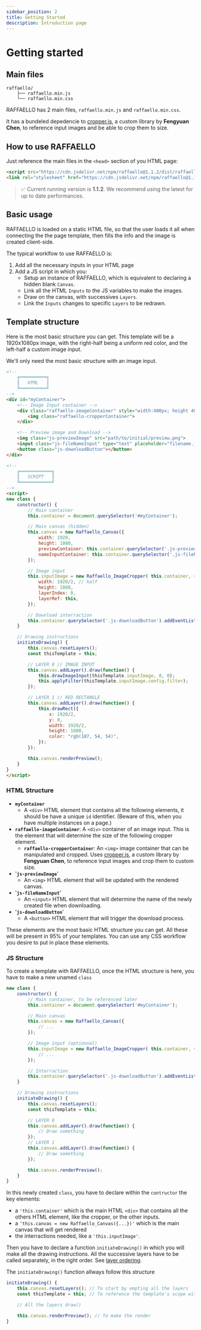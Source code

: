 ```yaml
---
sidebar_position: 2
title: Getting Started
description: Introduction page
---
```


# Getting started


## Main files

```text
raffaello/
    ├── raffaello.min.js
    └── raffaello.min.css
```

RAFFAELLO has 2 main files, `raffaello.min.js` and `raffaello.min.css`.

It has a bundeled depedencie to [cropper.js](https://github.com/fengyuanchen/cropperjs/tree/main), a custom library by **Fengyuan Chen**, to reference input images and be able to crop them to size.

## How to use RAFFAELLO

Just reference the main files in the `<head>` section of you HTML page:


```html
<script src="https://cdn.jsdelivr.net/npm/raffaello@1.1.2/dist/raffaello.min.js" data-license="abc123"></script>
<link rel="stylesheet" href="https://cdn.jsdelivr.net/npm/raffaello@1.1.2/dist/raffaello.min.css">
```

> ✅ Current running version is <b>1.1.2</b>. We recommend using the latest for up to date performances.

## Basic usage

RAFFAELLO is loaded on a static HTML file, so that the user loads it all when connecting the the page template, then fills the info and the image is created client-side.

The typical worklfow to use RAFFAELLO is:
1. Add all the necessary inputs in your HTML page
2. Add a JS script in which you:
    - Setup an instance of RAFFAELLO, which is equivalent to declaring a hidden blank `Canvas`.
    - Link all the HTML `Inputs` to the JS variables to make the images.
    - Draw on the canvas, with successives `Layers`.
    - Link the `Inputs` changes to specific `Layers` to be redrawn.

## Template structure

Here is the most basic structure you can get. 
This template will be a 1920x1080px image, with the right-half being a uniform red color, and the left-half a custom image input.

We'll only need the most basic structure with an image input.


```html
<!-- 
    ╔══════════╗
    ║   HTML   ║
    ╚══════════╝ 
-->
<div id="myContainer">
    <!-- Image Input container -->
    <div class="raffaello-imageContainer" style="width:400px; height 400px">
        <img class="raffaello-cropperContainer">
    </div>

    <!-- Preview image and Download -->
    <img class="js-previewImage" src="path/to/initial/preview.png">
    <input class="js-fileNameInput" type="text" placeholder="filename.jpg">
    <button class="js-downloadButton"></button>
</div>

<!-- 
    ╔════════════╗
    ║   SCRIPT   ║
    ╚════════════╝ 
-->
<script>
new class {
    constructor() {
        // Main container
        this.container = document.querySelector('#myContainer');

        // Main canvas (hidden)
        this.canvas = new Raffaello_Canvas({ 
            width: 1920,
            height: 1080,
            previewContainer: this.container.querySelector('.js-previewImage'),
            nameInputContainer: this.container.querySelector('.js-fileNameInput'),
        });

        // Image input
        this.inputImage = new Raffaello_ImageCropper( this.container, {
            width: 1920/2, // half
            height: 1080,
            layerIndex: 0,
            layerRef: this,
        });

        // Download interraction
        this.container.querySelector('.js-downloadButton').addEventListener('click', () => this.canvas.downloadImage());
    }

    // Drawing instructions
    initiateDrawing() {
        this.canvas.resetLayers();
        const thisTemplate = this;

        // LAYER 0 // IMAGE INPUT
        this.canvas.addLayer().draw(function() {
            this.drawImageInput(thisTemplate.inputImage, 0, 0);
            this.applyFilter(thisTemplate.inputImage.config.filter);   
        });

        // LAYER 1 // RED RECTANGLE
        this.canvas.addLayer().draw(function() {
            this.drawRect({
                x: 1920/2,
                y: 0,
                width: 1920/2,
                height: 1080,
                color: "rgb(187, 54, 54)",
            });
        });

        this.canvas.renderPreview();
    }
}
</script>
```

### HTML Structure

- **`myContainer`**
    - A `<div>` HTML element that contains all the following elements, it should be have a unique `id` identifier. (Beware of this, when you have multiple instances on a page.)
- **`raffaello-imageContainer`**: A `<div>` container of an image input. This is the element that will determine the size of the following cropper element.
    - **`raffaello-cropperContainer`**: An `<img>` image container that can be manipulated and cropped. Uses [cropper.js](https://github.com/fengyuanchen/cropperjs/tree/main), a custom library by **Fengyuan Chen**, to reference input images and crop them to custom size.
- '**`js-previewImage`**'
    - An `<img>` HTML element that will be updated with the rendered canvas.
- '**`js-fileNameInput`**'
    - An `<input>` HTML element that will determine the name of the newly created file when downloading.
- '**`js-downloadButton`**'
    - A `<button>` HTML element that will trigger the download process.

These elements are the most basic HTML structure you can get. All these will be present in 95% of your templates.
You can use any CSS workflow you desire to put in place these elements.

### JS Structure

To create a template with RAFFAELLO, once the HTML structure is here, you have to make a new unamed `class`

```javascript
new class {
    constructor() {
        // Main container, to be referenced later
        this.container = document.querySelector('#myContainer');

        // Main canvas
        this.canvas = new Raffaello_Canvas({ 
            // ...
        });

        // Image input (optionnal)
        this.inputImage = new Raffaello_ImageCropper( this.container, {
            // ...
        });

        // Interraction
        this.container.querySelector('.js-downloadButton').addEventListener('click', () => this.canvas.downloadImage());
    }

    // Drawing instructions
    initiateDrawing() {
        this.canvas.resetLayers();
        const thisTemplate = this;

        // LAYER 0
        this.canvas.addLayer().draw(function() {
            // Draw something
        });
        // LAYER 1
        this.canvas.addLayer().draw(function() {
            // Draw something
        });

        this.canvas.renderPreview();
    }
}
```

In this newly created `class`, you have to declare within the `contructor` the key elements:
- a `'this.container'` which is the main HTML `<div>` that contains all the others HTML element, like the cropper, or the other inputs.
- a `'this.canvas = new Raffaello_Canvas({...})'` which is the main canvas that will get rendered
- the interractions needed, like a `'this.inputImage'`.

Then you have to declare a function `initiateDrawing()` in which you will make all the drawing instructions.
All the successive layers have to be called separately, in the right order. See [layer ordering](#to-do).

The `initiateDrawing()` function allways follow this structure

```javascript
initiateDrawing() {
    this.canvas.resetLayers(); // To start by empting all the layers
    const thisTemplate = this; // To reference the template's scope within a draw()

    // All the layers draw()

    this.canvas.renderPreview(); // To make the render
}
```